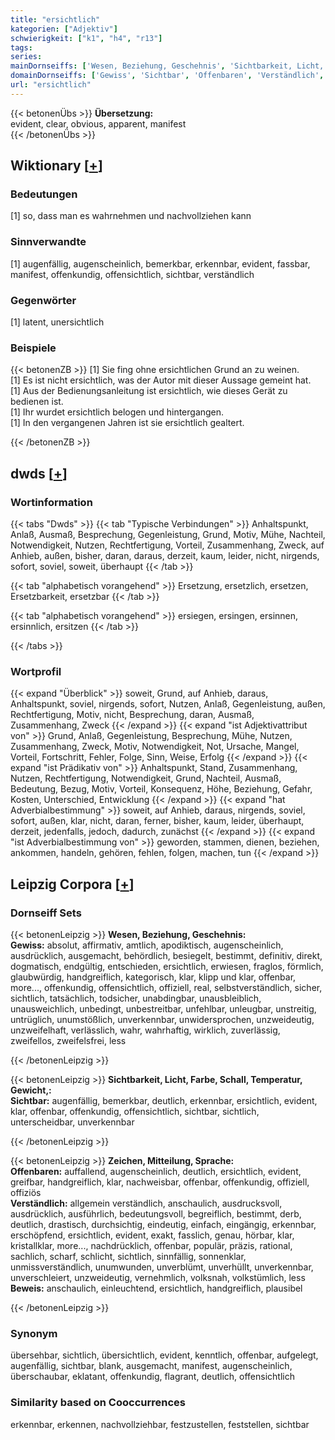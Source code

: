 ```yaml
---
title: "ersichtlich"
kategorien: ["Adjektiv"]
schwierigkeit: ["k1", "h4", "r13"]
tags:
series:
mainDornseiffs: ['Wesen, Beziehung, Geschehnis', 'Sichtbarkeit, Licht, Farbe, Schall, Temperatur, Gewicht,', 'Zeichen, Mitteilung, Sprache']
domainDornseiffs: ['Gewiss', 'Sichtbar', 'Offenbaren', 'Verständlich', 'Beweis']
url: "ersichtlich"
---
```


{{< betonenÜbs >}}
**Übersetzung:**  
evident, clear, obvious, apparent, manifest  
{{< /betonenÜbs >}}

## Wiktionary [[+](https://de.wiktionary.org/wiki/ersichtlich)]

### Bedeutungen
[1] so, dass man es wahrnehmen und nachvollziehen kann  

### Sinnverwandte
[1] augenfällig, augenscheinlich, bemerkbar, erkennbar, evident, fassbar, manifest, offenkundig, offensichtlich, sichtbar, verständlich  

### Gegenwörter
[1] latent, unersichtlich  

### Beispiele
{{< betonenZB >}}
[1] Sie fing ohne ersichtlichen Grund an zu weinen.  
[1] Es ist nicht ersichtlich, was der Autor mit dieser Aussage gemeint hat.  
[1] Aus der Bedienungsanleitung ist ersichtlich, wie dieses Gerät zu bedienen ist.  
[1] Ihr wurdet ersichtlich belogen und hintergangen.  
[1] In den vergangenen Jahren ist sie ersichtlich gealtert.  

{{< /betonenZB >}}


## dwds [[+](https://www.dwds.de/wb/ersichtlich)]

### Wortinformation
{{< tabs "Dwds" >}}
{{< tab "Typische Verbindungen" >}}
Anhaltspunkt, Anlaß, Ausmaß, Besprechung, Gegenleistung, Grund, Motiv, Mühe, Nachteil, Notwendigkeit, Nutzen, Rechtfertigung, Vorteil, Zusammenhang, Zweck, auf Anhieb, außen, bisher, daran, daraus, derzeit, kaum, leider, nicht, nirgends, sofort, soviel, soweit, überhaupt
{{< /tab >}}

{{< tab "alphabetisch vorangehend" >}}
Ersetzung, ersetzlich, ersetzen, Ersetzbarkeit, ersetzbar
{{< /tab >}}

{{< tab "alphabetisch vorangehend" >}}
ersiegen, ersingen, ersinnen, ersinnlich, ersitzen
{{< /tab >}}

{{< /tabs >}}

### Wortprofil
{{< expand "Überblick" >}} soweit, Grund, auf Anhieb, daraus, Anhaltspunkt, soviel, nirgends, sofort, Nutzen, Anlaß, Gegenleistung, außen, Rechtfertigung, Motiv, nicht, Besprechung, daran, Ausmaß, Zusammenhang, Zweck {{< /expand >}}
{{< expand "ist Adjektivattribut von" >}} Grund, Anlaß, Gegenleistung, Besprechung, Mühe, Nutzen, Zusammenhang, Zweck, Motiv, Notwendigkeit, Not, Ursache, Mangel, Vorteil, Fortschritt, Fehler, Folge, Sinn, Weise, Erfolg {{< /expand >}}
{{< expand "ist Prädikativ von" >}} Anhaltspunkt, Stand, Zusammenhang, Nutzen, Rechtfertigung, Notwendigkeit, Grund, Nachteil, Ausmaß, Bedeutung, Bezug, Motiv, Vorteil, Konsequenz, Höhe, Beziehung, Gefahr, Kosten, Unterschied, Entwicklung {{< /expand >}}
{{< expand "hat Adverbialbestimmung" >}} soweit, auf Anhieb, daraus, nirgends, soviel, sofort, außen, klar, nicht, daran, ferner, bisher, kaum, leider, überhaupt, derzeit, jedenfalls, jedoch, dadurch, zunächst {{< /expand >}}
{{< expand "ist Adverbialbestimmung von" >}} geworden, stammen, dienen, beziehen, ankommen, handeln, gehören, fehlen, folgen, machen, tun {{< /expand >}}

## Leipzig Corpora [[+](https://corpora.uni-leipzig.de/en/res?word=ersichtlich&corpusId=deu_newscrawl-public_2018)]

### Dornseiff Sets
{{< betonenLeipzig >}}
**Wesen, Beziehung, Geschehnis:**  
**Gewiss:** absolut, affirmativ, amtlich, apodiktisch, augenscheinlich, ausdrücklich, ausgemacht, behördlich, besiegelt, bestimmt, definitiv, direkt, dogmatisch, endgültig, entschieden, ersichtlich, erwiesen, fraglos, förmlich, glaubwürdig, handgreiflich, kategorisch, klar, klipp und klar, offenbar, more..., offenkundig, offensichtlich, offiziell, real, selbstverständlich, sicher, sichtlich, tatsächlich, todsicher, unabdingbar, unausbleiblich, unausweichlich, unbedingt, unbestreitbar, unfehlbar, unleugbar, unstreitig, untrüglich, unumstößlich, unverkennbar, unwidersprochen, unzweideutig, unzweifelhaft, verlässlich, wahr, wahrhaftig, wirklich, zuverlässig, zweifellos, zweifelsfrei, less  

{{< /betonenLeipzig >}}


{{< betonenLeipzig >}}
**Sichtbarkeit, Licht, Farbe, Schall, Temperatur, Gewicht,:**  
**Sichtbar:** augenfällig, bemerkbar, deutlich, erkennbar, ersichtlich, evident, klar, offenbar, offenkundig, offensichtlich, sichtbar, sichtlich, unterscheidbar, unverkennbar  

{{< /betonenLeipzig >}}


{{< betonenLeipzig >}}
**Zeichen, Mitteilung, Sprache:**  
**Offenbaren:** auffallend, augenscheinlich, deutlich, ersichtlich, evident, greifbar, handgreiflich, klar, nachweisbar, offenbar, offenkundig, offiziell, offiziös  
**Verständlich:** allgemein verständlich, anschaulich, ausdrucksvoll, ausdrücklich, ausführlich, bedeutungsvoll, begreiflich, bestimmt, derb, deutlich, drastisch, durchsichtig, eindeutig, einfach, eingängig, erkennbar, erschöpfend, ersichtlich, evident, exakt, fasslich, genau, hörbar, klar, kristallklar, more..., nachdrücklich, offenbar, populär, präzis, rational, sachlich, scharf, schlicht, sichtlich, sinnfällig, sonnenklar, unmissverständlich, unumwunden, unverblümt, unverhüllt, unverkennbar, unverschleiert, unzweideutig, vernehmlich, volksnah, volkstümlich, less  
**Beweis:** anschaulich, einleuchtend, ersichtlich, handgreiflich, plausibel  

{{< /betonenLeipzig >}}

### Synonym
übersehbar, sichtlich, übersichtlich, evident, kenntlich, offenbar, aufgelegt, augenfällig, sichtbar, blank, ausgemacht, manifest, augenscheinlich, überschaubar, eklatant, offenkundig, flagrant, deutlich, offensichtlich


### Similarity based on Cooccurrences
erkennbar, erkennen, nachvollziehbar, festzustellen, feststellen, sichtbar

